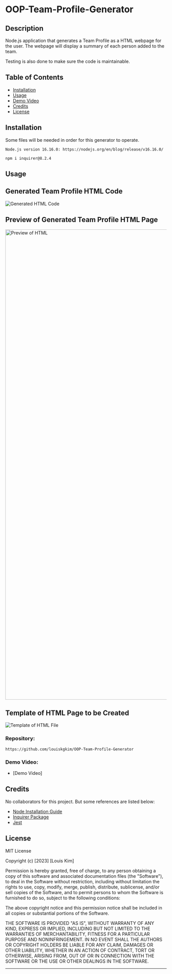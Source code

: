 # OOP-Team-Profile-Generator

## Description

Node.js application that generates a Team Profile as a HTML webpage for the user. The webpage will display a summary of each person added to the team.

Testing is also done to make sure the code is maintainable.


## Table of Contents

- [Installation](#installation)
- [Usage](#usage)
- [Demo Video](#demovideo)
- [Credits](#credits)
- [License](#license)

## Installation
Some files will be needed in order for this generator to operate.

```
Node.js version 16.16.0: https://nodejs.org/en/blog/release/v16.16.0/
```

```
npm i inquirer@8.2.4
```

## Usage



## Generated Team Profile HTML Code
![Generated HTML Code](https://user-images.githubusercontent.com/115679155/213612946-e061c3af-7513-44a0-b3b9-d0793a197592.png)


## Preview of Generated Team Profile HTML Page
<img width="1470" alt="Preview of HTML" src="https://user-images.githubusercontent.com/115679155/213612942-7808d066-7866-49f9-a9ec-550027fe5016.png">


## Template of HTML Page to be Created
![Template of HTML File](https://user-images.githubusercontent.com/115679155/213612923-b9927175-d7be-490f-b6c7-b50755985f85.png)


### Repository:
```
https://github.com/louiskgkim/OOP-Team-Profile-Generator
```

### Demo Video:

- [Demo Video]

## Credits

No collaborators for this project. But some references are listed below:

- [Node Installation Guide](https://coding-boot-camp.github.io/full-stack/nodejs/how-to-install-nodejs/)
- [Inquirer Package](https://www.npmjs.com/package/inquirer/v/8.2.4/)
- [Jest](https://www.npmjs.com/package/jest)


## License

MIT License

Copyright (c) [2023] [Louis Kim]

Permission is hereby granted, free of charge, to any person obtaining a copy
of this software and associated documentation files (the "Software"), to deal
in the Software without restriction, including without limitation the rights
to use, copy, modify, merge, publish, distribute, sublicense, and/or sell
copies of the Software, and to permit persons to whom the Software is
furnished to do so, subject to the following conditions:

The above copyright notice and this permission notice shall be included in all
copies or substantial portions of the Software.

THE SOFTWARE IS PROVIDED "AS IS", WITHOUT WARRANTY OF ANY KIND, EXPRESS OR
IMPLIED, INCLUDING BUT NOT LIMITED TO THE WARRANTIES OF MERCHANTABILITY,
FITNESS FOR A PARTICULAR PURPOSE AND NONINFRINGEMENT. IN NO EVENT SHALL THE
AUTHORS OR COPYRIGHT HOLDERS BE LIABLE FOR ANY CLAIM, DAMAGES OR OTHER
LIABILITY, WHETHER IN AN ACTION OF CONTRACT, TORT OR OTHERWISE, ARISING FROM,
OUT OF OR IN CONNECTION WITH THE SOFTWARE OR THE USE OR OTHER DEALINGS IN THE
SOFTWARE.

---
